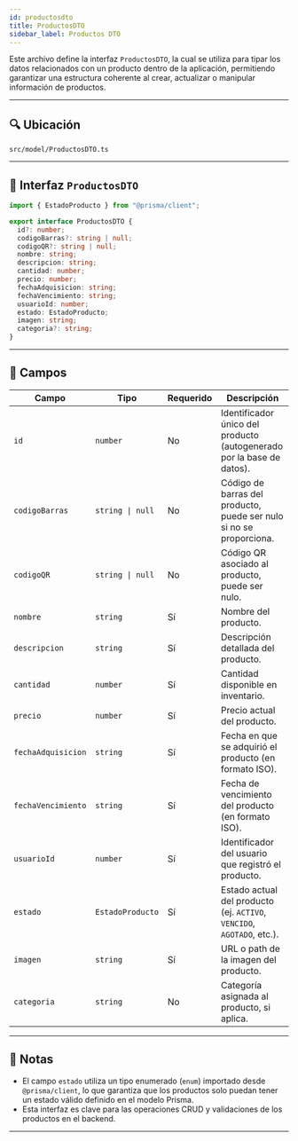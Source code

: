 ```yaml
---
id: productosdto
title: ProductosDTO
sidebar_label: Productos DTO
---
```


Este archivo define la interfaz `ProductosDTO`, la cual se utiliza para tipar los datos relacionados con un producto dentro de la aplicación, permitiendo garantizar una estructura coherente al crear, actualizar o manipular información de productos.

---

## 🔍 Ubicación

`src/model/ProductosDTO.ts`

---

## 🔧 Interfaz `ProductosDTO`

```ts
import { EstadoProducto } from "@prisma/client";

export interface ProductosDTO {
  id?: number;
  codigoBarras?: string | null;
  codigoQR?: string | null;
  nombre: string;
  descripcion: string;
  cantidad: number;
  precio: number;
  fechaAdquisicion: string;
  fechaVencimiento: string;
  usuarioId: number;
  estado: EstadoProducto;
  imagen: string;
  categoria?: string;
}
````

---

## 🧩 Campos

| Campo              | Tipo             | Requerido | Descripción                                                            |
| ------------------ | ---------------- | --------- | ---------------------------------------------------------------------- |
| `id`               | `number`         | No        | Identificador único del producto (autogenerado por la base de datos).  |
| `codigoBarras`     | `string \| null` | No        | Código de barras del producto, puede ser nulo si no se proporciona.    |
| `codigoQR`         | `string \| null` | No        | Código QR asociado al producto, puede ser nulo.                        |
| `nombre`           | `string`         | Sí        | Nombre del producto.                                                   |
| `descripcion`      | `string`         | Sí        | Descripción detallada del producto.                                    |
| `cantidad`         | `number`         | Sí        | Cantidad disponible en inventario.                                     |
| `precio`           | `number`         | Sí        | Precio actual del producto.                                            |
| `fechaAdquisicion` | `string`         | Sí        | Fecha en que se adquirió el producto (en formato ISO).                 |
| `fechaVencimiento` | `string`         | Sí        | Fecha de vencimiento del producto (en formato ISO).                    |
| `usuarioId`        | `number`         | Sí        | Identificador del usuario que registró el producto.                    |
| `estado`           | `EstadoProducto` | Sí        | Estado actual del producto (ej. `ACTIVO`, `VENCIDO`, `AGOTADO`, etc.). |
| `imagen`           | `string`         | Sí        | URL o path de la imagen del producto.                                  |
| `categoria`        | `string`         | No        | Categoría asignada al producto, si aplica.                             |

---

## 🧠 Notas

* El campo `estado` utiliza un tipo enumerado (`enum`) importado desde `@prisma/client`, lo que garantiza que los productos solo puedan tener un estado válido definido en el modelo Prisma.
* Esta interfaz es clave para las operaciones CRUD y validaciones de los productos en el backend.

---
